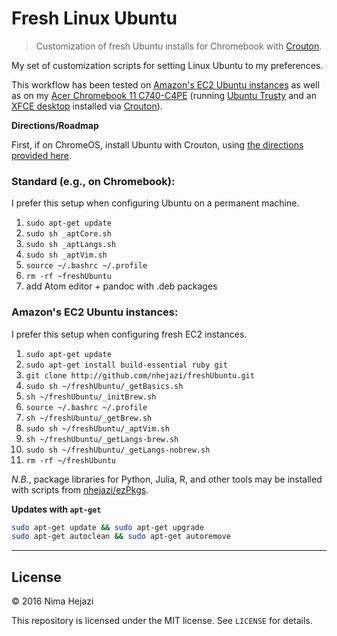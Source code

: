 # Fresh Linux Ubuntu

> Customization of fresh Ubuntu installs for Chromebook with
[Crouton](https://github.com/dnschneid/crouton).

My set of customization scripts for setting Linux Ubuntu to my preferences.

This workflow has been tested on [Amazon's EC2 Ubuntu 
instances](https://aws.amazon.com/marketplace/pp/B00JV9JBDS) as well as
on my [Acer Chromebook 11 
C740-C4PE](http://www.acer.com/ac/en/US/content/model/NX.EF2AA.002) 
(running [Ubuntu Trusty](http://releases.ubuntu.com/14.04/) and an 
[XFCE desktop](http://www.xfce.org/) installed via 
[Crouton](https://github.com/dnschneid/crouton)).

**Directions/Roadmap**

First, if on ChromeOS, install Ubuntu with Crouton, using [the directions
provided
here](https://www.linux.com/learn/tutorials/795730-how-to-easily-install-ubuntu-on-chromebook-with-crouton).

### Standard (e.g., on Chromebook):
I prefer this setup when configuring Ubuntu on a permanent machine.

1. `sudo apt-get update`
2. `sudo sh _aptCore.sh`
3. `sudo sh _aptLangs.sh`
4. `sudo sh _aptVim.sh`
5. `source ~/.bashrc ~/.profile`
6. `rm -rf ~freshUbuntu`
7. add Atom editor + pandoc with .deb packages

### Amazon's EC2 Ubuntu instances:
I prefer this setup when configuring fresh EC2 instances.

1. `sudo apt-get update`
2. `sudo apt-get install build-essential ruby git`
3. `git clone http://github.com/nhejazi/freshUbuntu.git`
4. `sudo sh ~/freshUbuntu/_getBasics.sh`
5. `sh ~/freshUbuntu/_initBrew.sh`
6. `source ~/.bashrc ~/.profile`
7. `sh ~/freshUbuntu/_getBrew.sh`
8. `sudo sh ~/freshUbuntu/_aptVim.sh`
9. `sh ~/freshUbuntu/_getLangs-brew.sh`
10. `sudo sh ~/freshUbuntu/_getLangs-nobrew.sh`
11. `rm -rf ~/freshUbuntu`

_N.B._, package libraries for Python, Julia, R, and other tools may be 
installed with scripts from [nhejazi/ezPkgs](https://github.com/nhejazi/ezPkgs).

__Updates with `apt-get`__
```bash
sudo apt-get update && sudo apt-get upgrade
sudo apt-get autoclean && sudo apt-get autoremove
```

---

## License

&copy; 2016 Nima Hejazi

This repository is licensed under the MIT license. See `LICENSE` for details.
